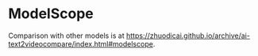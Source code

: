 # ModelScope

Comparison with other models is at https://zhuodicai.github.io/archive/ai-text2videocompare/index.html#modelscope.
